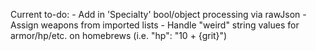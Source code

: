 Current to-do:
    - Add in 'Specialty' bool/object processing via rawJson
    - Assign weapons from imported lists
    - Handle "weird" string values for armor/hp/etc. on homebrews (i.e. "hp": "10 + {grit}")